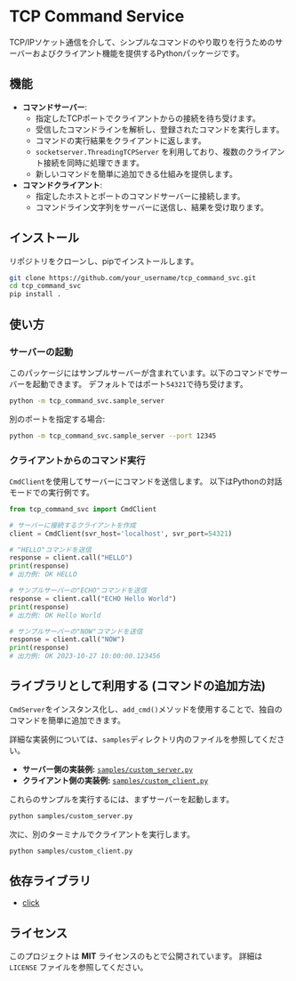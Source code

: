 # TCP Command Service

TCP/IPソケット通信を介して、シンプルなコマンドのやり取りを行うためのサーバーおよびクライアント機能を提供するPythonパッケージです。

## 機能

*   **コマンドサーバー**:
    *   指定したTCPポートでクライアントからの接続を待ち受けます。
    *   受信したコマンドラインを解析し、登録されたコマンドを実行します。
    *   コマンドの実行結果をクライアントに返します。
    *   `socketserver.ThreadingTCPServer` を利用しており、複数のクライアント接続を同時に処理できます。
    *   新しいコマンドを簡単に追加できる仕組みを提供します。
*   **コマンドクライアント**:
    *   指定したホストとポートのコマンドサーバーに接続します。
    *   コマンドライン文字列をサーバーに送信し、結果を受け取ります。

## インストール

リポジトリをクローンし、pipでインストールします。

```bash
git clone https://github.com/your_username/tcp_command_svc.git
cd tcp_command_svc
pip install .
```

## 使い方

### サーバーの起動

このパッケージにはサンプルサーバーが含まれています。以下のコマンドでサーバーを起動できます。
デフォルトではポート`54321`で待ち受けます。

```bash
python -m tcp_command_svc.sample_server
```

別のポートを指定する場合:

```bash
python -m tcp_command_svc.sample_server --port 12345
```

### クライアントからのコマンド実行

`CmdClient`を使用してサーバーにコマンドを送信します。
以下はPythonの対話モードでの実行例です。

```python
from tcp_command_svc import CmdClient

# サーバーに接続するクライアントを作成
client = CmdClient(svr_host='localhost', svr_port=54321)

# "HELLO"コマンドを送信
response = client.call("HELLO")
print(response)
# 出力例: OK HELLO

# サンプルサーバーの"ECHO"コマンドを送信
response = client.call("ECHO Hello World")
print(response)
# 出力例: OK Hello World

# サンプルサーバーの"NOW"コマンドを送信
response = client.call("NOW")
print(response)
# 出力例: OK 2023-10-27 10:00:00.123456
```

## ライブラリとして利用する (コマンドの追加方法)

`CmdServer`をインスタンス化し、`add_cmd()`メソッドを使用することで、独自のコマンドを簡単に追加できます。

詳細な実装例については、`samples`ディレクトリ内のファイルを参照してください。

*   **サーバー側の実装例:** [`samples/custom_server.py`](./samples/custom_server.py)
*   **クライアント側の実装例:** [`samples/custom_client.py`](./samples/custom_client.py)

これらのサンプルを実行するには、まずサーバーを起動します。

```bash
python samples/custom_server.py
```

次に、別のターミナルでクライアントを実行します。

```bash
python samples/custom_client.py
```

## 依存ライブラリ

*   [click](https://click.palletsprojects.com/)

## ライセンス

このプロジェクトは **MIT** ライセンスのもとで公開されています。
詳細は `LICENSE` ファイルを参照してください。
